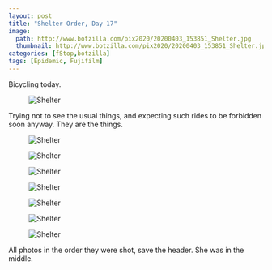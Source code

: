 ```yaml
---
layout: post
title: "Shelter Order, Day 17"
image:
  path: http://www.botzilla.com/pix2020/20200403_153851_Shelter.jpg
  thumbnail: http://www.botzilla.com/pix2020/20200403_153851_Shelter.jpg
categories: [fStop,botzilla]
tags: [Epidemic, Fujifilm]
---
```


Bicycling today.

<figure class="align-center">
<img alt="Shelter" src="http://botzilla.com/pix2020/bjorke_Shelter_KBXF7983.jpg">
</figure>

Trying not to see the usual things, and expecting such rides to be forbidden soon anyway. They are the things.

<!--more-->

<figure class="align-center">
<img alt="Shelter" src="http://botzilla.com/pix2020/bjorke_Shelter_KBXF7988.jpg">
</figure>

<figure class="align-center">
<img alt="Shelter" src="http://botzilla.com/pix2020/bjorke_Shelter_KBXF7998.jpg">
</figure>

<figure class="align-center">
<img alt="Shelter" src="http://botzilla.com/pix2020/bjorke_Shelter_KBXF8004.jpg">
</figure>

<figure class="align-center">
<img alt="Shelter" src="http://botzilla.com/pix2020/bjorke_Shelter_KBXF8013.jpg">
</figure>

<figure class="align-center">
<img alt="Shelter" src="http://botzilla.com/pix2020/bjorke_Shelter_KBXF8015.jpg">
</figure>

<figure class="align-center">
<img alt="Shelter" src="http://botzilla.com/pix2020/bjorke_Shelter_KBXF8016.jpg">
</figure>

<figure class="align-center">
<img alt="Shelter" src="http://botzilla.com/pix2020/bjorke_Shelter_KBXF8017.jpg">
</figure>

All photos in the order they were shot, save the header. She was in the middle.
